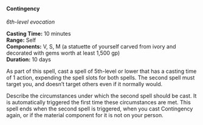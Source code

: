 #### Contingency
<!-- TODO Check and tag this spell -->
<!-- markdownlint-disable-next-line no-emphasis-as-heading -->
_6th-level evocation_

**Casting Time:** 10 minutes \
**Range:** Self \
**Components:** V, S, M (a statuette of yourself carved from ivory and decorated with gems worth at least 1,500 gp) \
**Duration:** 10 days

As part of this spell, cast a spell of 5th-level or lower that has a casting time of 1 action, expending the spell slots for both spells.
The second spell must target you, and doesn’t target others even if it normally would.

Describe the circumstances under which the second spell should be cast.
It is automatically triggered the first time these circumstances are met.
This spell ends when the second spell is triggered, when you cast Contingency again, or if the material component for it is not on your person.
